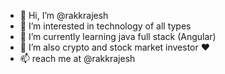 - 👋 Hi, I’m @rakkrajesh
- 👀 I’m interested in technology of all types
- 🌱 I’m currently learning java full stack (Angular)
- 💞️ I’m also crypto and stock market investor ♥ 
- 📫 reach me at @rakkrajesh

<!---
rakkrajesh/rakkrajesh is a ✨ special ✨ repository because its `README.md` (this file) appears on your GitHub profile.
You can click the Preview link to take a look at your changes.
--->
